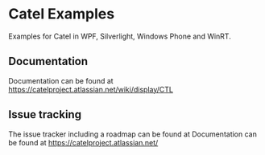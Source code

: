Catel Examples
==============

Examples for Catel in WPF, Silverlight, Windows Phone and WinRT.

## Documentation

Documentation can be found at https://catelproject.atlassian.net/wiki/display/CTL

## Issue tracking

The issue tracker including a roadmap can be found at Documentation can be found at https://catelproject.atlassian.net/